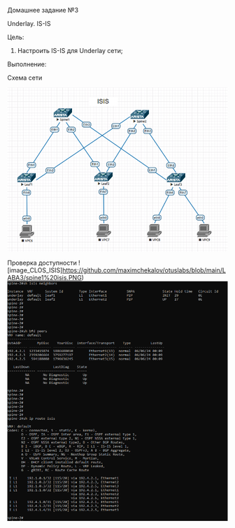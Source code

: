 Домашнее задание №3

Underlay. IS-IS

Цель:
1. Настроить IS-IS для Underlay сети;


Выполнение:

Схема сети

![image_CLOS_ISIS](https://github.com/maximchekalov/otuslabs/blob/main/LABA3/isis.PNG)


Проверка доступности 
![image_CLOS_ISIS]https://github.com/maximchekalov/otuslabs/blob/main/LABA3/spine1%20isis.PNG)
![image_CLOS_ISIS](https://github.com/maximchekalov/otuslabs/blob/main/LABA3/spine2%20isis.PNG)
